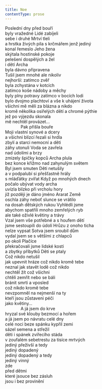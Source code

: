 ```yaml
---
title: Noe
contentType: prose
---
```


<section>

Poslední dny před bouří  
byly vražedné Lidé zabíjeli  
sebe i druhé Mrtví tleli  
a hrstka živých pila s krčmářem jenž jediný  
konal řemeslo Jeho žena  
skýtala hostinské pokoje  
pelešení dospělých a žel  
i dětí Archa  
byla dávno připravena  
Tušil jsem mnohé ale nikoliv  
nejhorší: zatímco zvěř  
byla zchystána v kotcích  
zatímco koše nádoby a měchy  
byly plny potravy zatímco v bocích lodi  
bylo dvojmo plachtoví a vše k uhájení života  
všichni mě měli za blázna a nikdo  
kromě několika osiřelých dětí a chromé pýthie  
jež po výjezdu skonala  
mě nechtěl provázet…  
             Pak přišla bouře  
Moji vlastní synové a dcery  
a všichni blízcí řezali si hrdla  
zbylí a starci nemocní a děti  
záhy utonuli Voda se zavřela  
nad údolími a brzy  
zmizely špičky kopců Archa plula  
bez konce křižmo nad zahynulým světem  
Byl jsem smuten Děti netušily  
a v podpalubí si přešťastně hrály  
s mláďátky zvířat Když po mnohých dnech  
počalo ubývat vody archa  
uvízla blízko při vrcholu hory  
jíž později je dáno jméno Ararat Země  
oschla záhy neboť slunce se vrátilo  
na dosah dětských rukou Vyhlédli jsme  
abychom spatřili mnoho zemřelých ryb  
ale také oživlé květiny a trávy  
Vzal jsem vše potřebné a s houfem dětí  
jsme sestoupili do údolí Hrůzu z onoho ticha  
nelze vypsat Sotva jsem sroubil dům  
vydal jsem se s většími z chlapců  
po okolí Plačíce  
překračovali jsme lidské kosti  
a zbytky příbytků Děti se ptaly  
Což nikdo netušil  
jak upevnit hráze což nikdo kromě tebe  
neznal jak stavět lodě což nikdo  
nechtěl žít což všichni  
chtěli zemřít nebo se báli  
bránit smrti a vposled  
což nikdo kromě tebe  
nevzpomněl na nejmenší na ty  
kteří jsou zůstaveni péči  
jako květiny…  
             A já jsem do krve  
hryzal své klouby bezmocí a hořem  
a já jsem po návratu celé dny  
celé noci beze spánku kypřil zemi  
sázel semena a střežil  
děti i spánek zvířecího stáda  
v zoufalém sebetrestu za tisíce mrtvých  
jediný přeživší a tedy  
jediný dopadený  
jediný dopadený a tedy  
jediný vinný  
zde  
před dětmi  
které jsouce bez zásluh  
jsou i bez provinění

</section>
